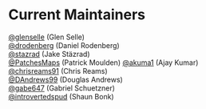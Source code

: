 # Current Maintainers
[@glenselle](https://github.com/glenselle) (Glen Selle)\
[@drodenberg](https://github.com/drodenberg) (Daniel Rodenberg)\
[@stazrad](https://github.com/stazrad) (Jake Stäzrad)\
[@PatchesMaps](https://github.com/PatchesMaps) (Patrick Moulden)
[@akuma1](https://github.com/akuma1) (Ajay Kumar)\
[@chrisreams91](https://github.com/chrisreams91) (Chris Reams)\
[@DAndrews99](https://github.com/DAndrews99) (Douglas Andrews)\
[@gabe647](https://github.com/gabe647) (Gabriel Schuetzner)\
[@introvertedspud](https://github.com/introvertedspud) (Shaun Bonk)
